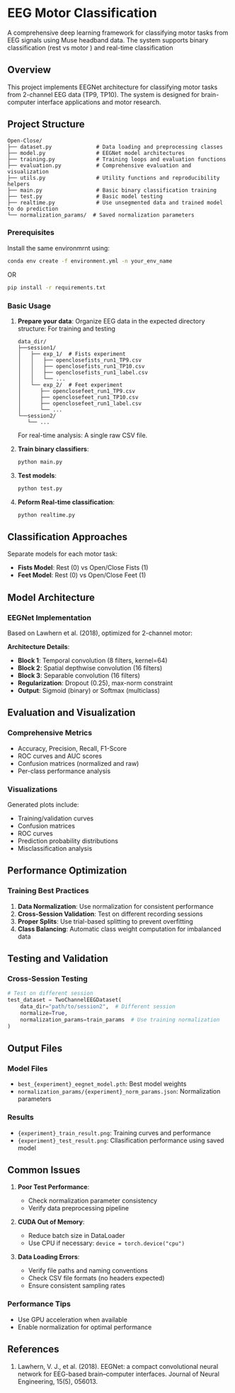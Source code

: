 # EEG Motor Classification

A comprehensive deep learning framework for classifying motor tasks from EEG signals using Muse headband data. The system supports binary classification (rest vs motor ) and real-time classification

## Overview

This project implements EEGNet architecture for classifying motor tasks from 2-channel EEG data (TP9, TP10). The system is designed for brain-computer interface applications and motor research.


## Project Structure

```
Open-Close/
├── dataset.py              # Data loading and preprocessing classes
├── model.py                # EEGNet model architectures
├── training.py             # Training loops and evaluation functions
├── evaluation.py           # Comprehensive evaluation and visualization
├── utils.py                # Utility functions and reproducibility helpers
├── main.py                 # Basic binary classification training
├── test.py                 # Basic model testing
├── realtime.py             # Use unsegmented data and trained model to do prediction
└── normalization_params/  # Saved normalization parameters
```


### Prerequisites
Install the same environmrnt using:
```bash
conda env create -f environment.yml -n your_env_name
```
OR
```bash
pip install -r requirements.txt
```

### Basic Usage

1. **Prepare your data**: Organize EEG data in the expected directory structure:
   For training and testing
   ```
   data_dir/
   ├──session1/
   │   ├── exp_1/  # Fists experiment
   │   │   ├── openclosefists_run1_TP9.csv
   │   │   ├── openclosefists_run1_TP10.csv
   │   │   ├── openclosefists_run1_label.csv
   │   │   └── ...
   │   └── exp_2/  # Feet experiment
   │      ├── openclosefeet_run1_TP9.csv
   │      ├── openclosefeet_run1_TP10.csv
   │      ├── openclosefeet_run1_label.csv
   │      └── ...
   └──session2/
      └── ...
   ```
   For real-time analysis: A single raw CSV file.

2. **Train binary classifiers**:
   ```bash
   python main.py
   ```

3. **Test models**:
   ```bash
   python test.py
   ```

3. **Peform Real-time classification**:
   ```bash
   python realtime.py
   ```

## Classification Approaches
Separate models for each motor task:
- **Fists Model**: Rest (0) vs Open/Close Fists (1)
- **Feet Model**: Rest (0) vs Open/Close Feet (1)

## Model Architecture

### EEGNet Implementation
Based on Lawhern et al. (2018), optimized for 2-channel motor:

**Architecture Details**:
- **Block 1**: Temporal convolution (8 filters, kernel=64)
- **Block 2**: Spatial depthwise convolution (16 filters)
- **Block 3**: Separable convolution (16 filters)
- **Regularization**: Dropout (0.25), max-norm constraint
- **Output**: Sigmoid (binary) or Softmax (multiclass)

## Evaluation and Visualization

### Comprehensive Metrics
- Accuracy, Precision, Recall, F1-Score
- ROC curves and AUC scores
- Confusion matrices (normalized and raw)
- Per-class performance analysis

### Visualizations
Generated plots include:
- Training/validation curves
- Confusion matrices
- ROC curves
- Prediction probability distributions
- Misclassification analysis

## Performance Optimization

### Training Best Practices
1. **Data Normalization**: Use normalization for consistent performance
2. **Cross-Session Validation**: Test on different recording sessions
3. **Proper Splits**: Use trial-based splitting to prevent overfitting
4. **Class Balancing**: Automatic class weight computation for imbalanced data

## Testing and Validation

### Cross-Session Testing
```python
# Test on different session
test_dataset = TwoChannelEEGDataset(
    data_dir="path/to/session2",  # Different session
    normalize=True,
    normalization_params=train_params  # Use training normalization
)
```

## Output Files

### Model Files
- `best_{experiment}_eegnet_model.pth`: Best model weights
- `normalization_params/{experiment}_norm_params.json`: Normalization parameters

### Results
- `{experiment}_train_result.png`: Training curves and performance
- `{experiment}_test_result.png`: Cllasification performance using saved model


## Common Issues

1. **Poor Test Performance**:
   - Check normalization parameter consistency
   - Verify data preprocessing pipeline

2. **CUDA Out of Memory**:
   - Reduce batch size in DataLoader
   - Use CPU if necessary: `device = torch.device("cpu")`

3. **Data Loading Errors**:
   - Verify file paths and naming conventions
   - Check CSV file formats (no headers expected)
   - Ensure consistent sampling rates

### Performance Tips
- Use GPU acceleration when available
- Enable normalization for optimal performance

## References
1. Lawhern, V. J., et al. (2018). EEGNet: a compact convolutional neural network for EEG-based brain–computer interfaces. Journal of Neural Engineering, 15(5), 056013.

